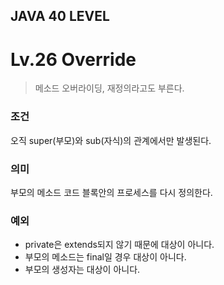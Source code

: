 ## JAVA 40 LEVEL
# Lv.26 Override

> 메소드 오버라이딩, 재정의라고도 부른다.

### 조건
오직 super(부모)와 sub(자식)의 관계에서만 발생된다.

### 의미
부모의 메소드 코드 블록안의 프로세스를 다시 정의한다.

### 예외
- private은 extends되지 않기 때문에 대상이 아니다.
- 부모의 메소드는 final일 경우 대상이 아니다.
- 부모의 생성자는 대상이 아니다.